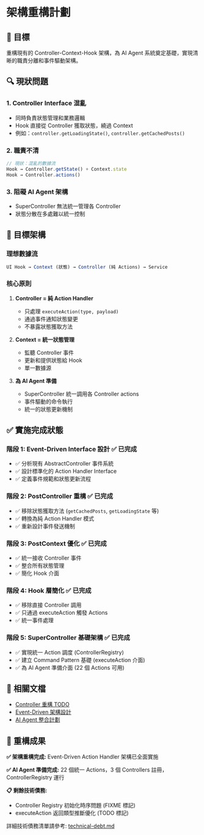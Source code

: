 # 架構重構計劃

## 🎯 目標

重構現有的 Controller-Context-Hook 架構，為 AI Agent 系統奠定基礎，實現清晰的職責分離和事件驅動架構。

## 🔍 現狀問題

### 1. Controller Interface 混亂
- 同時負責狀態管理和業務邏輯
- Hook 直接從 Controller 獲取狀態，繞過 Context
- 例如：`controller.getLoadingState()`, `controller.getCachedPosts()`

### 2. 職責不清
```typescript
// 現狀：混亂的數據流
Hook → Controller.getState() + Context.state
Hook → Controller.actions()
```

### 3. 阻礙 AI Agent 架構
- SuperController 無法統一管理各 Controller
- 狀態分散在多處難以統一控制

## 🎯 目標架構

### 理想數據流
```typescript
UI Hook → Context (狀態) → Controller (純 Actions) → Service
```

### 核心原則
1. **Controller = 純 Action Handler**
   - 只處理 `executeAction(type, payload)`
   - 通過事件通知狀態變更
   - 不暴露狀態獲取方法

2. **Context = 統一狀態管理**
   - 監聽 Controller 事件
   - 更新和提供狀態給 Hook
   - 單一數據源

3. **為 AI Agent 準備**
   - SuperController 統一調用各 Controller actions
   - 事件驅動的命令執行
   - 統一的狀態更新機制

## ✅ 實施完成狀態

### 階段 1: Event-Driven Interface 設計 ✅ 已完成
- ✅ 分析現有 AbstractController 事件系統
- ✅ 設計標準化的 Action Handler Interface
- ✅ 定義事件規範和狀態更新流程

### 階段 2: PostController 重構 ✅ 已完成
- ✅ 移除狀態獲取方法 (`getCachedPosts`, `getLoadingState` 等)
- ✅ 轉換為純 Action Handler 模式
- ✅ 重新設計事件發送機制

### 階段 3: PostContext 優化 ✅ 已完成
- ✅ 統一接收 Controller 事件
- ✅ 整合所有狀態管理
- ✅ 簡化 Hook 介面

### 階段 4: Hook 層簡化 ✅ 已完成
- ✅ 移除直接 Controller 調用
- ✅ 只通過 executeAction 觸發 Actions
- ✅ 統一事件處理

### 階段 5: SuperController 基礎架構 ✅ 已完成
- ✅ 實現統一 Action 調度 (ControllerRegistry)
- ✅ 建立 Command Pattern 基礎 (executeAction 介面)
- ✅ 為 AI Agent 準備介面 (22 個 Actions 可用)

## 🔗 相關文檔

- [Controller 重構 TODO](./controller-refactor-todo.md)
- [Event-Driven 架構設計](./event-driven-design.md)
- [AI Agent 整合計劃](./ai-agent-integration.md)

## 🎯 重構成果

**✅ 架構重構完成:** Event-Driven Action Handler 架構已全面實施

**✅ AI Agent 準備完成:** 22 個統一 Actions，3 個 Controllers 註冊，ControllerRegistry 運行

**📋 剩餘技術債務:**
- Controller Registry 初始化時序問題 (FIXME 標記)
- executeAction 返回類型推斷優化 (TODO 標記)

詳細技術債務清單請參考: [technical-debt.md](../technical-debt.md)